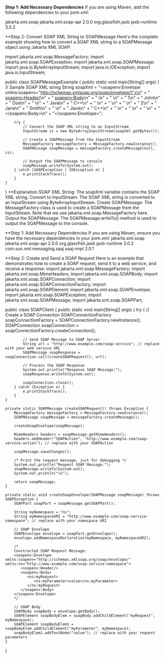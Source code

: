 **Step 1: Add Necessary Dependencies**
If you are using Maven, add the following dependencies to your pom.xml:

<dependencies>
    <dependency>
        <groupId>jakarta.xml.soap</groupId>
        <artifactId>jakarta.xml.soap-api</artifactId>
        <version>2.0.0</version>
    </dependency>
    <dependency>
        <groupId>org.glassfish.jaxb</groupId>
        <artifactId>jaxb-runtime</artifactId>
        <version>3.0.2</version>
    </dependency>
</dependencies>


**Step 2: Convert SOAP XML String to SOAPMessage
Here's the complete example showing how to convert a SOAP XML string to a SOAPMessage object using Jakarta XML SOAP:

import jakarta.xml.soap.MessageFactory;
import jakarta.xml.soap.SOAPException;
import jakarta.xml.soap.SOAPMessage;
import java.io.ByteArrayInputStream;
import java.io.IOException;
import java.io.InputStream;

public class SOAPMessageExample {
    public static void main(String[] args) {
        // Sample SOAP XML string
        String soapXml = "<soapenv:Envelope xmlns:soapenv=\"http://schemas.xmlsoap.org/soap/envelope/\">\n" +
                "   <soapenv:Header/>\n" +
                "   <soapenv:Body>\n" +
                "      <Employees>\n" +
                "         <Employee>\n" +
                "            <EmployeeId>1</EmployeeId>\n" +
                "            <FirstName>John</FirstName>\n" +
                "            <LastName>Doe</LastName>\n" +
                "            <Skills>\n" +
                "               <skill>Java</skill>\n" +
                "               <skill>C++</skill>\n" +
                "            </Skills>\n" +
                "         </Employee>\n" +
                "         <Employee>\n" +
                "            <EmployeeId>2</EmployeeId>\n" +
                "            <FirstName>Jane</FirstName>\n" +
                "            <LastName>Smith</LastName>\n" +
                "            <Skills>\n" +
                "               <skill>Java</skill>\n" +
                "               <skill>C++</skill>\n" +
                "            </Skills>\n" +
                "         </Employee>\n" +
                "      </Employees>\n" +
                "   </soapenv:Body>\n" +
                "</soapenv:Envelope>";

        try {
            // Convert the SOAP XML string to an InputStream
            InputStream is = new ByteArrayInputStream(soapXml.getBytes());

            // Create a SOAPMessage from the InputStream
            MessageFactory messageFactory = MessageFactory.newInstance();
            SOAPMessage soapMessage = messageFactory.createMessage(null, is);

            // Output the SOAPMessage to console
            soapMessage.writeTo(System.out);
        } catch (SOAPException | IOException e) {
            e.printStackTrace();
        }
    }
}
**Explanation
SOAP XML String: The soapXml variable contains the SOAP XML string.
Convert to InputStream: The SOAP XML string is converted to an InputStream using ByteArrayInputStream.
Create SOAPMessage: The MessageFactory class is used to create a SOAPMessage from the InputStream. Note that we use jakarta.xml.soap.MessageFactory here.
Output the SOAPMessage: The SOAPMessage.writeTo() method is used to output the SOAPMessage to the console.


**Step 1: Add Necessary Dependencies
If you are using Maven, ensure you have the necessary dependencies in your pom.xml:
<dependencies>
    <dependency>
        <groupId>jakarta.xml.soap</groupId>
        <artifactId>jakarta.xml.soap-api</artifactId>
        <version>2.0.0</version>
    </dependency>
    <dependency>
        <groupId>org.glassfish.jaxb</groupId>
        <artifactId>jaxb-runtime</artifactId>
        <version>3.0.2</version>
    </dependency>
    <dependency>
        <groupId>com.sun.xml.messaging.saaj</groupId>
        <artifactId>saaj-impl</artifactId>
        <version>2.0.1</version>
    </dependency>
</dependencies>

**Step 2: Create and Send a SOAP Request
Here is an example that demonstrates how to create a SOAP request, send it to a web service, and receive a response:
import jakarta.xml.soap.MessageFactory;
import jakarta.xml.soap.MimeHeaders;
import jakarta.xml.soap.SOAPBody;
import jakarta.xml.soap.SOAPConnection;
import jakarta.xml.soap.SOAPConnectionFactory;
import jakarta.xml.soap.SOAPElement;
import jakarta.xml.soap.SOAPEnvelope;
import jakarta.xml.soap.SOAPException;
import jakarta.xml.soap.SOAPMessage;
import jakarta.xml.soap.SOAPPart;

public class SOAPClient {
    public static void main(String[] args) {
        try {
            // Create a SOAP Connection
            SOAPConnectionFactory soapConnectionFactory = SOAPConnectionFactory.newInstance();
            SOAPConnection soapConnection = soapConnectionFactory.createConnection();

            // Send SOAP Message to SOAP Server
            String url = "http://www.example.com/soap-service"; // replace with your web service URL
            SOAPMessage soapResponse = soapConnection.call(createSOAPRequest(), url);

            // Process the SOAP Response
            System.out.println("Response SOAP Message:");
            soapResponse.writeTo(System.out);

            soapConnection.close();
        } catch (Exception e) {
            e.printStackTrace();
        }
    }

    private static SOAPMessage createSOAPRequest() throws Exception {
        MessageFactory messageFactory = MessageFactory.newInstance();
        SOAPMessage soapMessage = messageFactory.createMessage();

        createSoapEnvelope(soapMessage);

        MimeHeaders headers = soapMessage.getMimeHeaders();
        headers.addHeader("SOAPAction", "http://www.example.com/soap-service-action"); // replace with your SOAPAction

        soapMessage.saveChanges();

        /* Print the request message, just for debugging */
        System.out.println("Request SOAP Message:");
        soapMessage.writeTo(System.out);
        System.out.println("\n");

        return soapMessage;
    }

    private static void createSoapEnvelope(SOAPMessage soapMessage) throws SOAPException {
        SOAPPart soapPart = soapMessage.getSOAPPart();

        String myNamespace = "ns";
        String myNamespaceURI = "http://www.example.com/soap-service-namespace"; // replace with your namespace URI

        // SOAP Envelope
        SOAPEnvelope envelope = soapPart.getEnvelope();
        envelope.addNamespaceDeclaration(myNamespace, myNamespaceURI);

        /*
        Constructed SOAP Request Message:
        <soapenv:Envelope xmlns:soapenv="http://schemas.xmlsoap.org/soap/envelope/" xmlns:ns="http://www.example.com/soap-service-namespace">
           <soapenv:Header/>
           <soapenv:Body>
              <ns:myRequest>
                 <ns:myParameter>value</ns:myParameter>
              </ns:myRequest>
           </soapenv:Body>
        </soapenv:Envelope>
        */

        // SOAP Body
        SOAPBody soapBody = envelope.getBody();
        SOAPElement soapBodyElem = soapBody.addChildElement("myRequest", myNamespace);
        SOAPElement soapBodyElem1 = soapBodyElem.addChildElement("myParameter", myNamespace);
        soapBodyElem1.addTextNode("value"); // replace with your request parameters
    }
}
